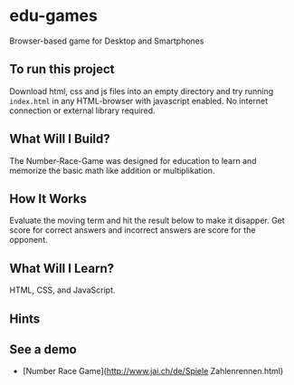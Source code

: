 # edu-games
Browser-based game for Desktop and Smartphones

## To run this project
Download html, css and js files into an empty directory and try running `index.html` in any HTML-browser with javascript enabled. No internet connection or external library required.

## What Will I Build?
The Number-Race-Game was designed for education to learn and memorize the basic math like addition or multiplikation.

## How It Works
Evaluate the moving term and hit the result below to make it disapper. Get score for correct answers and incorrect answers are score for the opponent. 

## What Will I Learn?
HTML, CSS, and JavaScript.

## Hints

## See a demo
* [Number Race Game](http://www.jai.ch/de/Spiele Zahlenrennen.html)
